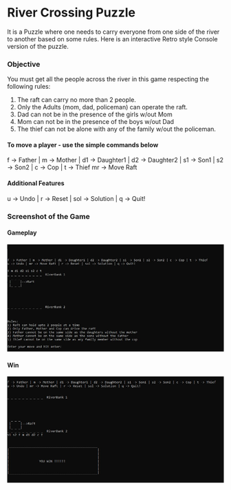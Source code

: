 # River Crossing Puzzle

It is a Puzzle where one needs to carry everyone from one side of the river to another based on some rules. 
Here is an interactive Retro style Console version of the puzzle.

### Objective
You must get all the people across the river in this game respecting the following rules:  
1. The raft can carry no more than 2 people.  
2. Only the Adults (mom, dad, policeman) can operate the raft.  
3. Dad can not be in the presence of the girls w/out Mom  
4. Mom can not be in the presence of the boys w/out Dad  
5. The thief can not be alone with any of the family w/out the policeman.

#### To move a player - use the simple commands below 
f -> Father | m -> Mother | d1 -> Daughter1 | d2 -> Daughter2 | s1 -> Son1 | s2 -> Son2 | c -> Cop | t -> Thief
mr -> Move Raft

#### Additional Features
u -> Undo | r -> Reset | sol -> Solution | q -> Quit!

### Screenshot of the Game
#### Gameplay
![console_screenshot](https://github.com/abhinavGupta16/RiverCrossingGame/blob/master/Game_Screens/Game_screenshot.JPG)
#### Win
![console_screenshot](https://github.com/abhinavGupta16/RiverCrossingGame/blob/master/Game_Screens/You_win.JPG)
